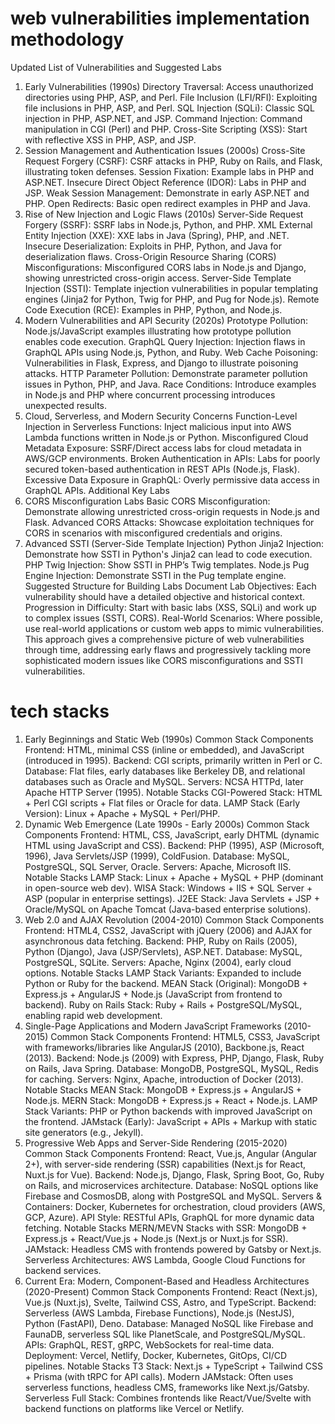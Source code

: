 # web vulnerabilities implementation methodology
Updated List of Vulnerabilities and Suggested Labs
1. Early Vulnerabilities (1990s)
Directory Traversal: Access unauthorized directories using PHP, ASP, and Perl.
File Inclusion (LFI/RFI): Exploiting file inclusions in PHP, ASP, and Perl.
SQL Injection (SQLi): Classic SQL injection in PHP, ASP.NET, and JSP.
Command Injection: Command manipulation in CGI (Perl) and PHP.
Cross-Site Scripting (XSS): Start with reflective XSS in PHP, ASP, and JSP.
2. Session Management and Authentication Issues (2000s)
Cross-Site Request Forgery (CSRF): CSRF attacks in PHP, Ruby on Rails, and Flask, illustrating token defenses.
Session Fixation: Example labs in PHP and ASP.NET.
Insecure Direct Object Reference (IDOR): Labs in PHP and JSP.
Weak Session Management: Demonstrate in early ASP.NET and PHP.
Open Redirects: Basic open redirect examples in PHP and Java.
3. Rise of New Injection and Logic Flaws (2010s)
Server-Side Request Forgery (SSRF): SSRF labs in Node.js, Python, and PHP.
XML External Entity Injection (XXE): XXE labs in Java (Spring), PHP, and .NET.
Insecure Deserialization: Exploits in PHP, Python, and Java for deserialization flaws.
Cross-Origin Resource Sharing (CORS) Misconfigurations: Misconfigured CORS labs in Node.js and Django, showing unrestricted cross-origin access.
Server-Side Template Injection (SSTI): Template injection vulnerabilities in popular templating engines (Jinja2 for Python, Twig for PHP, and Pug for Node.js).
Remote Code Execution (RCE): Examples in PHP, Python, and Node.js.
4. Modern Vulnerabilities and API Security (2020s)
Prototype Pollution: Node.js/JavaScript examples illustrating how prototype pollution enables code execution.
GraphQL Query Injection: Injection flaws in GraphQL APIs using Node.js, Python, and Ruby.
Web Cache Poisoning: Vulnerabilities in Flask, Express, and Django to illustrate poisoning attacks.
HTTP Parameter Pollution: Demonstrate parameter pollution issues in Python, PHP, and Java.
Race Conditions: Introduce examples in Node.js and PHP where concurrent processing introduces unexpected results.
5. Cloud, Serverless, and Modern Security Concerns
Function-Level Injection in Serverless Functions: Inject malicious input into AWS Lambda functions written in Node.js or Python.
Misconfigured Cloud Metadata Exposure: SSRF/Direct access labs for cloud metadata in AWS/GCP environments.
Broken Authentication in APIs: Labs for poorly secured token-based authentication in REST APIs (Node.js, Flask).
Excessive Data Exposure in GraphQL: Overly permissive data access in GraphQL APIs.
Additional Key Labs
6. CORS Misconfiguration Labs
Basic CORS Misconfiguration: Demonstrate allowing unrestricted cross-origin requests in Node.js and Flask.
Advanced CORS Attacks: Showcase exploitation techniques for CORS in scenarios with misconfigured credentials and origins.
7. Advanced SSTI (Server-Side Template Injection)
Python Jinja2 Injection: Demonstrate how SSTI in Python's Jinja2 can lead to code execution.
PHP Twig Injection: Show SSTI in PHP’s Twig templates.
Node.js Pug Engine Injection: Demonstrate SSTI in the Pug template engine.
Suggested Structure for Building Labs
Document Lab Objectives: Each vulnerability should have a detailed objective and historical context.
Progression in Difficulty: Start with basic labs (XSS, SQLi) and work up to complex issues (SSTI, CORS).
Real-World Scenarios: Where possible, use real-world applications or custom web apps to mimic vulnerabilities.
This approach gives a comprehensive picture of web vulnerabilities through time, addressing early flaws and progressively tackling more sophisticated modern issues like CORS misconfigurations and SSTI vulnerabilities.


# tech stacks 
1. Early Beginnings and Static Web (1990s)
Common Stack Components
Frontend: HTML, minimal CSS (inline or embedded), and JavaScript (introduced in 1995).
Backend: CGI scripts, primarily written in Perl or C.
Database: Flat files, early databases like Berkeley DB, and relational databases such as Oracle and MySQL.
Servers: NCSA HTTPd, later Apache HTTP Server (1995).
Notable Stacks
CGI-Powered Stack: HTML + Perl CGI scripts + Flat files or Oracle for data.
LAMP Stack (Early Version): Linux + Apache + MySQL + Perl/PHP.
2. Dynamic Web Emergence (Late 1990s - Early 2000s)
Common Stack Components
Frontend: HTML, CSS, JavaScript, early DHTML (dynamic HTML using JavaScript and CSS).
Backend: PHP (1995), ASP (Microsoft, 1996), Java Servlets/JSP (1999), ColdFusion.
Database: MySQL, PostgreSQL, SQL Server, Oracle.
Servers: Apache, Microsoft IIS.
Notable Stacks
LAMP Stack: Linux + Apache + MySQL + PHP (dominant in open-source web dev).
WISA Stack: Windows + IIS + SQL Server + ASP (popular in enterprise settings).
J2EE Stack: Java Servlets + JSP + Oracle/MySQL on Apache Tomcat (Java-based enterprise solutions).
3. Web 2.0 and AJAX Revolution (2004-2010)
Common Stack Components
Frontend: HTML4, CSS2, JavaScript with jQuery (2006) and AJAX for asynchronous data fetching.
Backend: PHP, Ruby on Rails (2005), Python (Django), Java (JSP/Servlets), ASP.NET.
Database: MySQL, PostgreSQL, SQLite.
Servers: Apache, Nginx (2004), early cloud options.
Notable Stacks
LAMP Stack Variants: Expanded to include Python or Ruby for the backend.
MEAN Stack (Original): MongoDB + Express.js + AngularJS + Node.js (JavaScript from frontend to backend).
Ruby on Rails Stack: Ruby + Rails + PostgreSQL/MySQL, enabling rapid web development.
4. Single-Page Applications and Modern JavaScript Frameworks (2010-2015)
Common Stack Components
Frontend: HTML5, CSS3, JavaScript with frameworks/libraries like AngularJS (2010), Backbone.js, React (2013).
Backend: Node.js (2009) with Express, PHP, Django, Flask, Ruby on Rails, Java Spring.
Database: MongoDB, PostgreSQL, MySQL, Redis for caching.
Servers: Nginx, Apache, introduction of Docker (2013).
Notable Stacks
MEAN Stack: MongoDB + Express.js + AngularJS + Node.js.
MERN Stack: MongoDB + Express.js + React + Node.js.
LAMP Stack Variants: PHP or Python backends with improved JavaScript on the frontend.
JAMstack (Early): JavaScript + APIs + Markup with static site generators (e.g., Jekyll).
5. Progressive Web Apps and Server-Side Rendering (2015-2020)
Common Stack Components
Frontend: React, Vue.js, Angular (Angular 2+), with server-side rendering (SSR) capabilities (Next.js for React, Nuxt.js for Vue).
Backend: Node.js, Django, Flask, Spring Boot, Go, Ruby on Rails, and microservices architecture.
Database: NoSQL options like Firebase and CosmosDB, along with PostgreSQL and MySQL.
Servers & Containers: Docker, Kubernetes for orchestration, cloud providers (AWS, GCP, Azure).
API Style: RESTful APIs, GraphQL for more dynamic data fetching.
Notable Stacks
MERN/MEVN Stacks with SSR: MongoDB + Express.js + React/Vue.js + Node.js (Next.js or Nuxt.js for SSR).
JAMstack: Headless CMS with frontends powered by Gatsby or Next.js.
Serverless Architectures: AWS Lambda, Google Cloud Functions for backend services.
6. Current Era: Modern, Component-Based and Headless Architectures (2020-Present)
Common Stack Components
Frontend: React (Next.js), Vue.js (Nuxt.js), Svelte, Tailwind CSS, Astro, and TypeScript.
Backend: Serverless (AWS Lambda, Firebase Functions), Node.js (NestJS), Python (FastAPI), Deno.
Database: Managed NoSQL like Firebase and FaunaDB, serverless SQL like PlanetScale, and PostgreSQL/MySQL.
APIs: GraphQL, REST, gRPC, WebSockets for real-time data.
Deployment: Vercel, Netlify, Docker, Kubernetes, GitOps, CI/CD pipelines.
Notable Stacks
T3 Stack: Next.js + TypeScript + Tailwind CSS + Prisma (with tRPC for API calls).
Modern JAMstack: Often uses serverless functions, headless CMS, frameworks like Next.js/Gatsby.
Serverless Full Stack: Combines frontends like React/Vue/Svelte with backend functions on platforms like Vercel or Netlify.